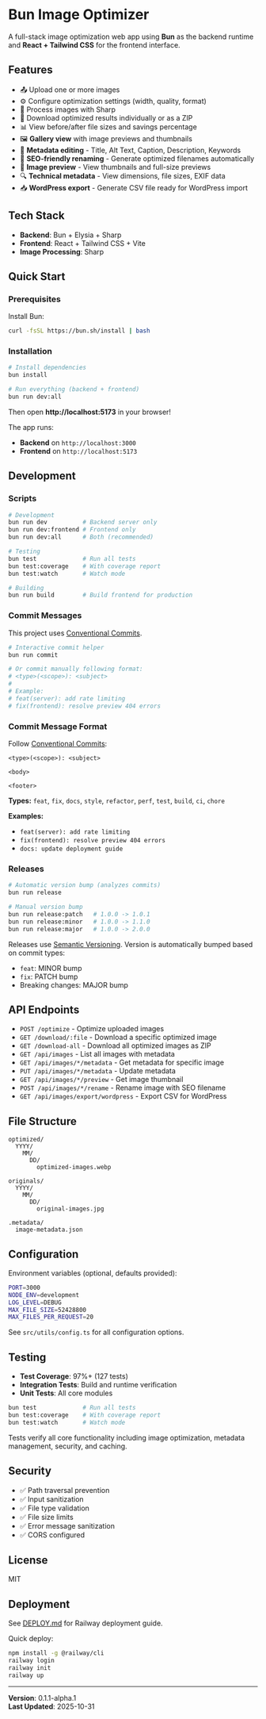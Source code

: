 # Bun Image Optimizer

A full-stack image optimization web app using **Bun** as the backend runtime and **React + Tailwind CSS** for the frontend interface.

## Features

- 📤 Upload one or more images
- ⚙️ Configure optimization settings (width, quality, format)
- 🚀 Process images with Sharp
- 💾 Download optimized results individually or as a ZIP
- 📊 View before/after file sizes and savings percentage
- 🖼️ **Gallery view** with image previews and thumbnails
- 📝 **Metadata editing** - Title, Alt Text, Caption, Description, Keywords
- 🔄 **SEO-friendly renaming** - Generate optimized filenames automatically
- 📸 **Image preview** - View thumbnails and full-size previews
- 🔍 **Technical metadata** - View dimensions, file sizes, EXIF data
- 📥 **WordPress export** - Generate CSV file ready for WordPress import

## Tech Stack

- **Backend**: Bun + Elysia + Sharp
- **Frontend**: React + Tailwind CSS + Vite
- **Image Processing**: Sharp

## Quick Start

### Prerequisites

Install Bun:
```bash
curl -fsSL https://bun.sh/install | bash
```

### Installation

```bash
# Install dependencies
bun install

# Run everything (backend + frontend)
bun run dev:all
```

Then open **http://localhost:5173** in your browser!

The app runs:
- **Backend** on `http://localhost:3000`
- **Frontend** on `http://localhost:5173`

## Development

### Scripts

```bash
# Development
bun run dev          # Backend server only
bun run dev:frontend # Frontend only
bun run dev:all      # Both (recommended)

# Testing
bun test             # Run all tests
bun test:coverage    # With coverage report
bun test:watch       # Watch mode

# Building
bun run build        # Build frontend for production
```

### Commit Messages

This project uses [Conventional Commits](https://www.conventionalcommits.org/).

```bash
# Interactive commit helper
bun run commit

# Or commit manually following format:
# <type>(<scope>): <subject>
#
# Example:
# feat(server): add rate limiting
# fix(frontend): resolve preview 404 errors
```

### Commit Message Format

Follow [Conventional Commits](https://www.conventionalcommits.org/):

```
<type>(<scope>): <subject>

<body>

<footer>
```

**Types:** `feat`, `fix`, `docs`, `style`, `refactor`, `perf`, `test`, `build`, `ci`, `chore`

**Examples:**
- `feat(server): add rate limiting`
- `fix(frontend): resolve preview 404 errors`
- `docs: update deployment guide`

### Releases

```bash
# Automatic version bump (analyzes commits)
bun run release

# Manual version bump
bun run release:patch   # 1.0.0 -> 1.0.1
bun run release:minor   # 1.0.0 -> 1.1.0
bun run release:major   # 1.0.0 -> 2.0.0
```

Releases use [Semantic Versioning](https://semver.org/). Version is automatically bumped based on commit types:
- `feat`: MINOR bump
- `fix`: PATCH bump
- Breaking changes: MAJOR bump

## API Endpoints

- `POST /optimize` - Optimize uploaded images
- `GET /download/:file` - Download a specific optimized image
- `GET /download-all` - Download all optimized images as ZIP
- `GET /api/images` - List all images with metadata
- `GET /api/images/*/metadata` - Get metadata for specific image
- `PUT /api/images/*/metadata` - Update metadata
- `GET /api/images/*/preview` - Get image thumbnail
- `POST /api/images/*/rename` - Rename image with SEO filename
- `GET /api/images/export/wordpress` - Export CSV for WordPress

## File Structure

```
optimized/
  YYYY/
    MM/
      DD/
        optimized-images.webp

originals/
  YYYY/
    MM/
      DD/
        original-images.jpg

.metadata/
  image-metadata.json
```

## Configuration

Environment variables (optional, defaults provided):

```bash
PORT=3000
NODE_ENV=development
LOG_LEVEL=DEBUG
MAX_FILE_SIZE=52428800
MAX_FILES_PER_REQUEST=20
```

See `src/utils/config.ts` for all configuration options.

## Testing

- **Test Coverage**: 97%+ (127 tests)
- **Integration Tests**: Build and runtime verification
- **Unit Tests**: All core modules

```bash
bun test             # Run all tests
bun test:coverage    # With coverage report
bun test:watch       # Watch mode
```

Tests verify all core functionality including image optimization, metadata management, security, and caching.

## Security

- ✅ Path traversal prevention
- ✅ Input sanitization
- ✅ File type validation
- ✅ File size limits
- ✅ Error message sanitization
- ✅ CORS configured

## License

MIT

## Deployment

See [DEPLOY.md](./DEPLOY.md) for Railway deployment guide.

Quick deploy:
```bash
npm install -g @railway/cli
railway login
railway init
railway up
```

---

**Version**: 0.1.1-alpha.1  
**Last Updated**: 2025-10-31

